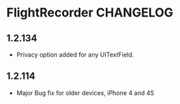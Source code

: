 # FlightRecorder CHANGELOG

## 1.2.134

* Privacy option added for any UITextField.

## 1.2.114

* Major Bug fix for older devices, iPhone 4 and 4S
